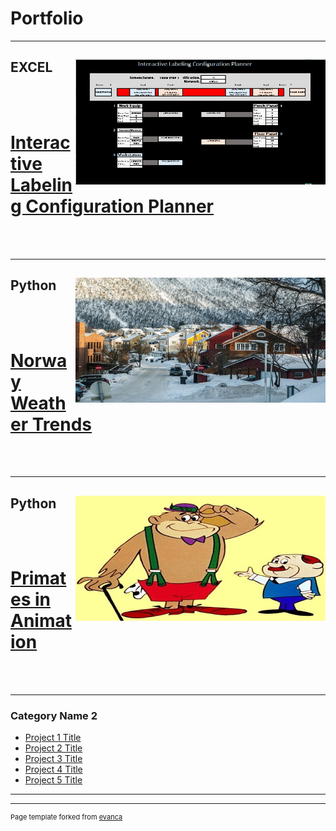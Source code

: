 # Portfolio

---

## EXCEL           <img align = "center" style="float: right;" src="/Interactive_Labels_Small.png?raw=true" width="400" height="200"/>
<br />
<br />

# [Interactive Labeling Configuration Planner](/Interactive_Labeling.md)

<br />
<br />

---

## Python           <img align = "center" src="/images/Norway_Small.jpg?raw=true" style="float: right;" width="400" height="200"/>
<br />
<br />

# [Norway Weather Trends](https://github.com/James-E-Porter/Norway_Weather_Trends/blob/main/Norway_Weather.ipynb) 

<br />
<br />

---

## Python          <img align = "right"  src="/images/We've got a gorilla for sale.jpg?raw=true" width="400" height="200"/>
<br />
<br />

# [Primates in Animation](https://github.com/James-E-Porter/Primates_In_Animation/blob/main/Primates%20in%20Animation%20Part%201.ipynb)

<br />
<br />

---

### Category Name 2

- [Project 1 Title](http://example.com/)
- [Project 2 Title](http://example.com/)
- [Project 3 Title](http://example.com/)
- [Project 4 Title](http://example.com/)
- [Project 5 Title](http://example.com/)

---




---
<p style="font-size:11px">Page template forked from <a href="https://github.com/evanca/quick-portfolio">evanca</a></p>
<!-- Remove above link if you don't want to attibute -->
